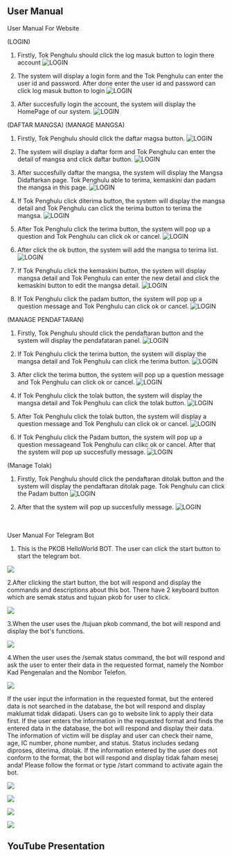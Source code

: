 ## User Manual
User Manual For Website
 
(LOGIN)  
1. Firstly, Tok Penghulu should click the log masuk button to login there account
![LOGIN](/images/loginpanel.png)
   
2. The system will display a login form and the Tok Penghulu can enter the user id and password. After done enter the user id and password can click log masuk button to login
![LOGIN](/images/logininput.png)
  
3. After succesfully login the account, the system will display the HomePage of our system.
![LOGIN](/images/homepage.png)
  
(DAFTAR MANGSA) (MANAGE MANGSA)
1. Firstly, Tok Penghulu should click the daftar magsa button.
![LOGIN](/images/clickdaftar.png)
 
2. The system will display a daftar form and Tok Penghulu can enter the detail of mangsa and click daftar button.
![LOGIN](/images/inputdaftar.png)
 
3. After succesfully daftar the mangsa, the system will display the Mangsa Didaftarkan page. Tok Penghulu able to terima, kemaskini dan padam the mangsa in this page.
![LOGIN](/images/mangsadidaftar.png)
 
4. If Tok Penghulu click diterima button, the system will display the mangsa detail and Tok Penghulu can click the terima button to terima the mangsa.
![LOGIN](/images/terima.png)
 
5. After Tok Penghulu click the terima button, the system will pop up a question and Tok Penghulu can click ok or cancel.
![LOGIN](/images/acceptterima.png)
 
6. After click the ok button, the system will add the mangsa to terima list.
![LOGIN](/images/sucessterima.png)
 
7. If Tok Penghulu click the kemaskini button, the system will display mangsa detail and Tok Penghulu can enter the new detail and click the kemaskini button to edit the mangsa detail.
![LOGIN](/images/kemaskini.png)
 
8. If Tok Penghulu click the padam button, the system will pop up a question message and Tok Penghulu can click ok or cancel.
![LOGIN](/images/padam.png)
 
(MANAGE PENDAFTARAN)
 
1. Firstly, Tok Penghulu should click the pendaftaran button and the system will display the pendafataran panel.
![LOGIN](/images/pendaftaran.png)
 
2. If Tok Penghulu click the terima button, the system will display the mangsa detail and Tok Penghulu can click rhe terima button.
![LOGIN](/images/daftarterima.png)
 
3. After click the terima button, the system will pop up a question message and Tok Penghulu can click ok or cancel.
![LOGIN](/images/acceptterimadaftar.png)
 
4. If Tok Penghulu click the tolak button, the system will display the mangsa detail and Tok Penghulu can click the tolak button.
![LOGIN](/images/tolakdaftar.png)
 
5. After Tok Penghulu click the tolak button, the system will display a question message and Tok Penghulu can click ok or cancel.
![LOGIN](/images/accepttolak.png)
 
6. If Tok Penghulu click the Padam button, the system will pop up a question messageand Tok Penghulu can clikc ok or cancel. After that the system will pop up succesfully message.
![LOGIN](/images/padampadam.png)
 
(Manage Tolak)

1. Firstly, Tok Penghulu should click the pendaftaran ditolak button and the system will display the pendaftaran ditolak page. Tok Penghulu can click the Padam button
![LOGIN](/images/padamtolak.png)
 
2. After that the system will pop up succesfully message.
![LOGIN](/images/sucesspadamtolak.png)
 
 </br></br>
 User Manual For Telegram Bot
 
1. This is the PKOB HelloWorld BOT. The user can click the start button to start the telegram bot.
<p><img src="images/tbot.jpeg" /></p>
   
2.After clicking the start button, the bot will respond and display the commands and descriptions about this bot. There have 2 keyboard button which are semak status and tujuan pkob for user to click.
<p><img src="images/telegramBot2.jpeg" /></p>
  
3.When the user uses the /tujuan pkob command, the bot will respond and display the bot's functions. 
<p><img src="images/telegramBot3.jpeg" /></p>
  
4.When the user uses the /semak status command, the bot will respond and ask the user to enter their data in the requested format, namely the Nombor Kad Pengenalan and the Nombor Telefon.
<p><img src="images/telegramBot4.jpeg" /></p>
 
If the user input the information in the requested format, but the entered data is not searched in the database, the bot will respond and display maklumat tidak didapati. Users can go to website link to apply their data first.
If the user enters the information in the requested format and finds the entered data in the database, the bot will respond and display their data. The information of victim will be display and user can check their name, age, IC number, phone number, and status. Status includes sedang diproses, diterima, ditolak.
If the information entered by the user does not conform to the format, the bot will respond and display tidak faham mesej anda! Please follow the format or type /start command to activate again the bot.
<p><img src="images/telegramBot5.jpeg" /></p>
<p><img src="images/telegramBot6.jpeg" /></p>
<p><img src="images/telegramBot7.jpeg" /></p>
<p><img src="images/telegramBot8.jpeg" /></p>

## YouTube Presentation
